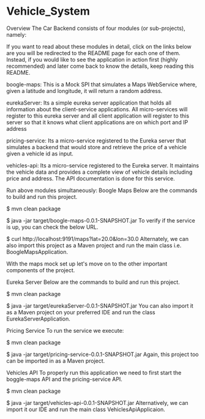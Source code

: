 # Vehicle_System

Overview
The Car Backend consists of four modules (or sub-projects), namely:

If you want to read about these modules in detail, click on the links below are you will be redirected to the README page for each one of them. Instead, if you would like to see the application in action first (highly recommended) and later come back to know the details, keep reading this README.

boogle-maps: This is a Mock SPI that simulates a Maps WebService where, given a latitude and longitude, it will return a random address.

eurekaServer: Its a simple eureka server application that holds all information about the client-service applications. All micro-services will register to this eureka server and all client application will register to this server so that it knows what client applications are on which port and IP address

pricing-service: Its a micro-service registered to the Eureka server that simulates a backend that would store and retrieve the price of a vehicle given a vehicle id as input.

vehicles-api: Its a micro-service registered to the Eureka server. It maintains the vehicle data and provides a complete view of vehicle details including price and address. The API documentation is done for this service.

Run above modules simultaneously:
Boogle Maps
Below are the commands to build and run this project.

$ mvn clean package

$ java -jar target/boogle-maps-0.0.1-SNAPSHOT.jar
To verify if the service is up, you can check the below URL.

$ curl http://localhost:9191/maps\?lat\=20.0\&lon\=30.0
Alternately, we can also import this project as a Maven project and run the main class i.e. BoogleMapsApplication.

With the maps mock set up let's move on to the other important components of the project.

Eureka Server
Below are the commands to build and run this project.

$ mvn clean package

$ java -jar target/eurekaServer-0.0.1-SNAPSHOT.jar
You can also import it as a Maven project on your preferred IDE and run the class EurekaServerApplication.

Pricing Service
To run the service we execute:

$ mvn clean package

$ java -jar target/pricing-service-0.0.1-SNAPSHOT.jar
Again, this project too can be imported in as a Maven project.

Vehicles API
To properly run this application we need to first start the boggle-maps API and the pricing-service API.

$ mvn clean package

$ java -jar target/vehicles-api-0.0.1-SNAPSHOT.jar
Alternatively, we can import it our IDE and run the main class VehiclesApiApplicaion.
